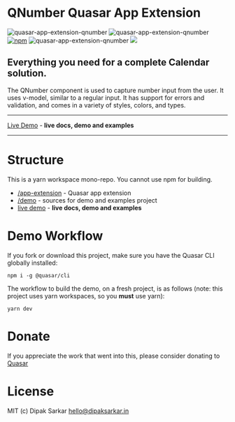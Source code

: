 QNumber Quasar App Extension
===

![quasar-app-extension-qnumber](https://img.shields.io/npm/v/quasar-app-extension-qnumber?label=quasar-app-extension-qnumber)
![quasar-app-extension-qnumber](https://img.shields.io/npm/v/quasar-app-extension-qnumber?label=quasar-app-extension-qnumber)
[![npm](https://img.shields.io/npm/dt/quasar-app-extension-qnumber)](https://www.npmjs.com/package/quasar-app-extension-qnumber)
![quasar-app-extension-qnumber](https://img.shields.io/npm/dm/quasar-app-extension-qnumber)
[![](https://data.jsdelivr.com/v1/package/npm/quasar-app-extension-qnumber/badge)](https://www.jsdelivr.com/package/npm/quasar-app-extension-qnumber)


## Everything you need for a complete Calendar solution.

The QNumber component is used to capture number input from the user. It uses v-model, similar to a regular input. It has support for errors and validation, and comes in a variety of styles, colors, and types.

---

[Live Demo](https://qnumber.netlify.app/) - **live docs, demo and examples**

---

# Structure

This is a yarn workspace mono-repo. You cannot use npm for building.

* [/app-extension](app-extension) - Quasar app extension
* [/demo](demo) - sources for demo and examples project
* [live demo](https://qnumber.netlify.app/) - **live docs, demo and examples**

# Demo Workflow
If you fork or download this project, make sure you have the Quasar CLI globally installed:

```
npm i -g @quasar/cli
```

The workflow to build the demo, on a fresh project, is as follows (note: this project uses yarn workspaces, so you **must** use yarn):
```
yarn dev
```

# Donate
If you appreciate the work that went into this, please consider donating to [Quasar](https://donate.quasar.dev)

# License
MIT (c) Dipak Sarkar <hello@dipaksarkar.in>